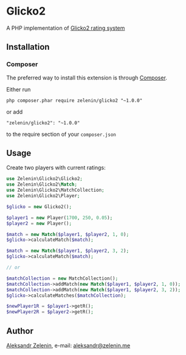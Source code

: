 # Glicko2

A PHP implementation of [Glicko2 rating system](http://www.glicko.net/glicko.html)

## Installation

### Composer

The preferred way to install this extension is through [Composer](http://getcomposer.org/).

Either run

```
php composer.phar require zelenin/glicko2 "~1.0.0"
```

or add

```
"zelenin/glicko2": "~1.0.0"
```

to the require section of your ```composer.json```

## Usage

Create two players with current ratings:

```php
use Zelenin\Glicko2\Glicko2;
use Zelenin\Glicko2\Match;
use Zelenin\Glicko2\MatchCollection;
use Zelenin\Glicko2\Player;

$glicko = new Glicko2();

$player1 = new Player(1700, 250, 0.05);
$player2 = new Player();

$match = new Match($player1, $player2, 1, 0);
$glicko->calculateMatch($match);

$match = new Match($player1, $player2, 3, 2);
$glicko->calculateMatch($match);

// or

$matchCollection = new MatchCollection();
$matchCollection->addMatch(new Match($player1, $player2, 1, 0));
$matchCollection->addMatch(new Match($player1, $player2, 3, 2));
$glicko->calculateMatches($matchCollection);

$newPlayer1R = $player1->getR();
$newPlayer2R = $player2->getR();
```

## Author

[Aleksandr Zelenin](https://github.com/zelenin/), e-mail: [aleksandr@zelenin.me](mailto:aleksandr@zelenin.me)

